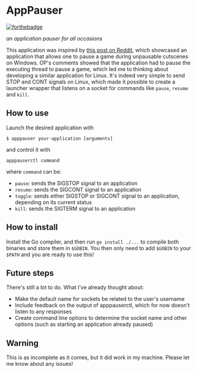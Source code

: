 # AppPauser

[![forthebadge](https://forthebadge.com/images/badges/oooo-kill-em.svg)](https://forthebadge.com)

*an application pauser for all occasions*

This application was inspired by [this post on Reddit](https://www.reddit.com/r/pcgaming/comments/e7ftzr/unpausable_cutscenes_i_made_a_windows_application/), which showcased an application that allows one to pause a game during unpausable cutscenes on Windows. 
OP's comments showed that the application had to pause the executing thread to pause a game, which led me to thinking about developing a similar application for Linux. 
It's indeed very simple to send STOP and CONT signals on Linux, which made it possible to create a launcher wrapper that listens on a socket for commands like `pause`, `resume` and `kill`.

## How to use

Launch the desired application with 

```shell
$ apppauser your-application [arguments]
```

and control it with

```shell
apppauserctl command
```

where `command` can be:

* `pause`: sends the SIGSTOP signal to an application
* `resume`: sends the SIGCONT signal to an application
* `toggle`: sends either SIGSTOP or SIGCONT signal to an application, depending on its current status
* `kill`: sends the SIGTERM signal to an application

## How to install

Install the Go compiler, and then run `go install ./...` to compile both binaries and store them in `$GOBIN`. 
You then only need to add `$GOBIN` to your `$PATH` and you are ready to use this!

## Future steps

There's still a lot to do. What I've already thought about:

* Make the default name for sockets be related to the user's username
* Include feedback on the output of apppauserctl, which for now doesn't listen to any responses
* Create command line options to determine the socket name and other options (such as starting an application already paused)

## Warning

This is as incomplete as it comes, but it did work in my machine. Please let me know about any issues!
